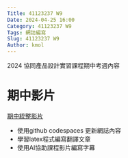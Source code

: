 ```yaml
---
Title: 41123237 W9
Date: 2024-04-25 16:00
Category: 41123237 W9
Tags: 網誌編寫
Slug: 41123237 W9
Author: kmol
---
```


2024 協同產品設計實習課程期中考週內容

<!-- PELICAN_END_SUMMARY -->

# 期中影片
[期中統整影片](https://youtu.be/WHtxDBfq7F8)
* 使用github codespaces 更新網誌內容 <br>
* 學習latex程式編寫翻譯文章 <br>
* 使用AI協助課程影片編寫字幕 <br>